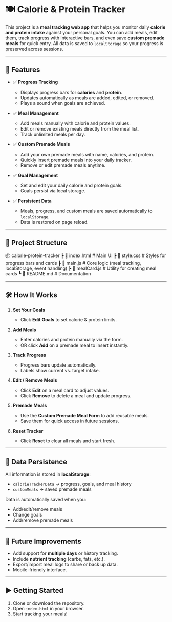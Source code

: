 # 🍽️ Calorie & Protein Tracker  

This project is a **meal tracking web app** that helps you monitor daily **calorie and protein intake** against your personal goals. You can add meals, edit them, track progress with interactive bars, and even save **custom premade meals** for quick entry. All data is saved to `localStorage` so your progress is preserved across sessions.  

---

## 🚀 Features  

- ✅ **Progress Tracking**  
  - Displays progress bars for **calories** and **protein**.  
  - Updates automatically as meals are added, edited, or removed.  
  - Plays a sound when goals are achieved.  

- ✅ **Meal Management**  
  - Add meals manually with calorie and protein values.  
  - Edit or remove existing meals directly from the meal list.  
  - Track unlimited meals per day.  

- ✅ **Custom Premade Meals**  
  - Add your own premade meals with name, calories, and protein.  
  - Quickly insert premade meals into your daily tracker.  
  - Remove or edit premade meals anytime.  

- ✅ **Goal Management**  
  - Set and edit your daily calorie and protein goals.  
  - Goals persist via local storage.  

- ✅ **Persistent Data**  
  - Meals, progress, and custom meals are saved automatically to `localStorage`.  
  - Data is restored on page reload.  

---

## 📂 Project Structure  
📦 calorie-protein-tracker
┣ 📜 index.html # Main UI
┣ 📜 style.css # Styles for progress bars and cards
┣ 📜 main.js # Core logic (meal tracking, localStorage, event handling)
┣ 📜 mealCard.js # Utility for creating meal cards
┗ 📜 README.md # Documentation

---

## 🛠️ How It Works  

1. **Set Your Goals**  
   - Click **Edit Goals** to set calorie & protein limits.  

2. **Add Meals**  
   - Enter calories and protein manually via the form.  
   - OR click **Add** on a premade meal to insert instantly.  

3. **Track Progress**  
   - Progress bars update automatically.  
   - Labels show current vs. target intake.  

4. **Edit / Remove Meals**  
   - Click **Edit** on a meal card to adjust values.  
   - Click **Remove** to delete a meal and update progress.  

5. **Premade Meals**  
   - Use the **Custom Premade Meal Form** to add reusable meals.  
   - Save them for quick access in future sessions.  

6. **Reset Tracker**  
   - Click **Reset** to clear all meals and start fresh.  

--- 

## 💾 Data Persistence  

All information is stored in **localStorage**:  

- `calorieTrackerData` → progress, goals, and meal history  
- `customMeals` → saved premade meals  

Data is automatically saved when you:  
- Add/edit/remove meals  
- Change goals  
- Add/remove premade meals  

---

## 🎯 Future Improvements  

- Add support for **multiple days** or history tracking.  
- Include **nutrient tracking** (carbs, fats, etc.).  
- Export/import meal logs to share or back up data.  
- Mobile-friendly interface.  

---

## ▶️ Getting Started  

1. Clone or download the repository.  
2. Open `index.html` in your browser.  
3. Start tracking your meals!  
